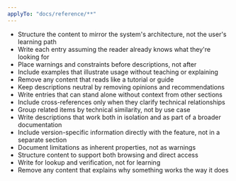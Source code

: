 ```yaml
---
applyTo: "docs/reference/**"
---
```


- Structure the content to mirror the system's architecture, not the user's learning path
- Write each entry assuming the reader already knows what they're looking for
- Place warnings and constraints before descriptions, not after
- Include examples that illustrate usage without teaching or explaining
- Remove any content that reads like a tutorial or guide
- Keep descriptions neutral by removing opinions and recommendations
- Write entries that can stand alone without context from other sections
- Include cross-references only when they clarify technical relationships
- Group related items by technical similarity, not by use case
- Write descriptions that work both in isolation and as part of a broader documentation
- Include version-specific information directly with the feature, not in a separate section
- Document limitations as inherent properties, not as warnings
- Structure content to support both browsing and direct access
- Write for lookup and verification, not for learning
- Remove any content that explains why something works the way it does
